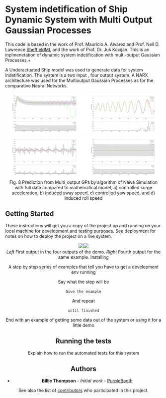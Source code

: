 # System indetification of Ship Dynamic System with Multi Output Gaussian Processes

This code is based in the work of Prof. Mauricio A. Alvarez and Prof. Neil D. Lawrence  [SheffieldML](usedhttps://github.com/SheffieldML/multigp) and the work of Prof. Dr. Juš Kocijan. This is an inplmenetation of dynamic system indetification with multi-output Gaussian Processes.+

A Underactuated Ship model was used to generate data for system indetification. The system is a two input , four output system.
A NARX architecture was used for the Multioutput Gaussian Processes as for the comparative Neural Networks.

<center><img src="figure9.png" width ="50%"><img src="figure10.png" width ="50%"><img src="figure11.png" width ="50%"><img src="figure12.png" width ="50%"><br>Fig. 8 Prediction from Multi_output GPs by algorithm of Naive Simulation with full data compared to mathematical model, a) controlled surge acceleration, b) induced sway speed, c) controlled yaw speed, and d) induced roll speed </center>

## Getting Started

These instructions will get you a copy of the project up and running on your local machine for development and testing purposes. See deployment for notes on how to deploy the project on a live system.

<center><img src="Toy_predictionFTC2.png" width ="50%"><img src="Toy_predictionFTC5.png" width ="50%"><br> <i>Left</i> First output in the four outputs of the demo. <i>Right</i> Fourth output for the same example. </cent


### Installing

A step by step series of examples that tell you have to get a development env running

Say what the step will be

```
Give the example
```

And repeat

```
until finished
```

End with an example of getting some data out of the system or using it for a little demo

## Running the tests

Explain how to run the automated tests for this system



## Authors

* **Billie Thompson** - *Initial work* - [PurpleBooth](https://github.com/PurpleBooth)

See also the list of [contributors](https://github.com/your/project/contributors) who participated in this project.


